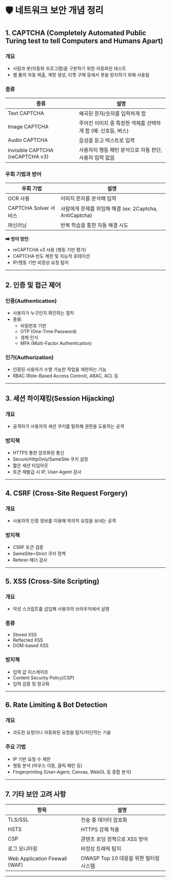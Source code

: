 # 🛡️ 네트워크 보안 개념 정리

## 1. CAPTCHA (Completely Automated Public Turing test to tell Computers and Humans Apart)

### 개요
- 사람과 봇(자동화 프로그램)을 구분하기 위한 자동화된 테스트
- 웹 폼의 자동 제출, 계정 생성, 티켓 구매 등에서 봇을 방지하기 위해 사용됨

### 종류
| 종류 | 설명 |
|------|------|
| Text CAPTCHA | 왜곡된 문자/숫자를 입력하게 함 |
| Image CAPTCHA | 주어진 이미지 중 특정한 객체를 선택하게 함 (예: 신호등, 버스) |
| Audio CAPTCHA | 음성을 듣고 텍스트로 입력 |
| Invisible CAPTCHA (reCAPTCHA v3) | 사용자의 행동 패턴 분석으로 자동 판단, 사용자 입력 없음 |

### 우회 기법과 방어
| 우회 기법 | 설명 |
|-----------|------|
| OCR 사용 | 이미지 문자를 분석해 입력 |
| CAPTCHA Solver 서비스 | 사람에게 문제를 위임해 해결 (ex: 2Captcha, AntiCaptcha) |
| 머신러닝 | 반복 학습을 통한 자동 해결 시도 |

**➡ 방어 방안**:
- reCAPTCHA v3 사용 (행동 기반 평가)
- CAPTCHA 빈도 제한 및 지능적 로테이션
- IP/행동 기반 비정상 요청 탐지

---

## 2. 인증 및 접근 제어

### 인증(Authentication)
- 사용자가 누구인지 확인하는 절차
- 종류:
    - 비밀번호 기반
    - OTP (One-Time Password)
    - 생체 인식
    - MFA (Multi-Factor Authentication)

### 인가(Authorization)
- 인증된 사용자가 수행 가능한 작업을 제한하는 기능
- RBAC (Role-Based Access Control), ABAC, ACL 등

---

## 3. 세션 하이재킹(Session Hijacking)

### 개요
- 공격자가 사용자의 세션 쿠키를 탈취해 권한을 도용하는 공격

### 방지책
- HTTPS 통한 암호화된 통신
- Secure/HttpOnly/SameSite 쿠키 설정
- 짧은 세션 타임아웃
- 토큰 재발급 시 IP, User-Agent 검사

---

## 4. CSRF (Cross-Site Request Forgery)

### 개요
- 사용자의 인증 정보를 이용해 악의적 요청을 보내는 공격

### 방지책
- CSRF 토큰 검증
- SameSite=Strict 쿠키 정책
- Referer 헤더 검사

---

## 5. XSS (Cross-Site Scripting)

### 개요
- 악성 스크립트를 삽입해 사용자의 브라우저에서 실행

### 종류
- Stored XSS
- Reflected XSS
- DOM-based XSS

### 방지책
- 입력 값 이스케이프
- Content Security Policy(CSP)
- 입력 검증 및 정규화

---

## 6. Rate Limiting & Bot Detection

### 개요
- 과도한 요청이나 자동화된 요청을 탐지/차단하는 기술

### 주요 기법
- IP 기반 요청 수 제한
- 행동 분석 (마우스 이동, 클릭 패턴 등)
- Fingerprinting (User-Agent, Canvas, WebGL 등 종합 분석)

---

## 7. 기타 보안 고려 사항

| 항목 | 설명 |
|------|------|
| TLS/SSL | 전송 중 데이터 암호화 |
| HSTS | HTTPS 강제 적용 |
| CSP | 콘텐츠 로딩 정책으로 XSS 방어 |
| 로그 모니터링 | 비정상 트래픽 탐지 |
| Web Application Firewall (WAF) | OWASP Top 10 대응을 위한 필터링 시스템 |

---

